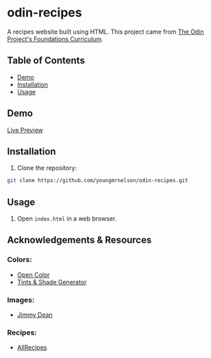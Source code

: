 # odin-recipes

A recipes website built using HTML. This project came from [The Odin Project's Foundations Curriculum](https://www.theodinproject.com/lessons/foundations-recipes).

## Table of Contents

- [Demo](#demo)
- [Installation](#installation)
- [Usage](#usage)

## Demo

[Live Preview](https://youngmrnelson.github.io/odin-recipes/)

## Installation

1. Clone the repository:

```bash
git clone https://github.com/youngmrnelson/odin-recipes.git
```

## Usage

1. Open `index.html` in a web browser.

## Acknowledgements & Resources

### Colors:

- [Open Color](https://yeun.github.io/open-color/)
- [Tints & Shade Generator](https://maketintsandshades.com/)

### Images:

- [Jimmy Dean](https://unsplash.com/@jimmydean)

### Recipes:

- [AllRecipes](https://www.allrecipes.com/)
